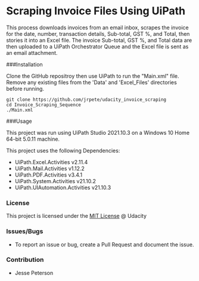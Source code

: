 # Scraping Invoice Files Using UiPath

This process downloads invoices from an email inbox, scrapes the invoice for the date, number, transaction details, Sub-total, GST %, and Total, then stories it into an Excel file. The invoice Sub-total, GST %, and Total data are then uploaded to a UiPath Orchestrator Queue and the Excel file is sent as an email attachment. 

###Installation

Clone the GitHub repositroy then use UiPath to run the "Main.xml" file. Remove any existing files from the 'Data' and 'Excel_Files' directories before running. 

```
git clone https://github.com/jrpete/udacity_invoice_scraping
cd Invoice_Scraping_Sequence
./Main.xml
```

###Usage

This project was run using UiPath Studio 2021.10.3 on a Windows 10 Home 64-bit 5.0.11 machine.

This project uses the following Dependencies: 

- UiPath.Excel.Activities v2.11.4
- UiPath.Mail.Activities v1.12.2
- UiPath.PDF.Activities v3.4.1
- UiPath.System.Activities v21.10.2
- UiPath.UIAutomation.Activities v21.10.3


### License

This project is licensed under the [MIT License](./LICENSE.md) @ Udacity


### Issues/Bugs

- To report an issue or bug, create a Pull Request and document the issue. 


### Contribution

- Jesse Peterson